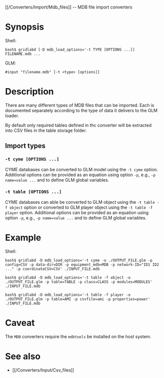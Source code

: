 [[/Converters/Import/Mdb_files]] -- MDB file import converters

# Synopsis

Shell:
~~~
bash$ gridlabd [-D mdb_load_options='-t TYPE [OPTIONS ...]] FILENAME.mdb ...
~~~

GLM:

~~~
#input "filename.mdb" [-t <type> [options]]
~~~

# Description

There are many different types of MDB files that can be imported. Each is documented separately according to the type of data it delivers to the GLM loader.

By default only required tables defined in thc converter will be extracted into CSV files in the table storage folder.

## Import types

### `-t cyme [OPTIONS ...]`

CYME databases can be converted to GLM model using the `-t cyme` option. Additional options can be provided as an equation using option `-p`, e.g., `-p name=value ...` and to define GLM global variables.

### `-t table [OPTIONS ...]`

CYME databases can able be converted to GLM object using the `-t table -f object` option or converted to GLM player object using the `-t table -f player` option. Additional options can be provided as an equation using option `-p`, e.g., `-p name=value ...` and to define GLM global variables.

# Example

Shell:
~~~
bash$ gridlabd -D mdb_load_options='-t cyme -o ./OUTPUT_FILE.glm -p config=CSV -p data-dir=DIR -p equipment_mdb=MDB -p network-ID="ID1 ID2 ..." -p coordinateCSV=CSV' ./INPUT_FILE.mdb

bash$ gridlabd -D mdb_load_options='-t table -f object -o ./OUTPUT_FILE.glm -p table=TABLE -p class=CLASS -p modules=MODULES' ./INPUT_FILE.mdb

bash$ gridlabd -D mdb_load_options='-t table -f player -o ./OUTPUT_FILE.glm -p table=AMI -p csvfile=ami -p properties=power' ./INPUT_FILE.mdb
~~~

# Caveat

The `MDB` converters require the `mdbtools` be installed on the host system.

# See also

* [[/Converters/Input/Csv_files]]
